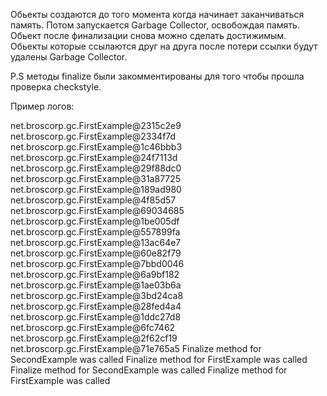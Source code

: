 Обьекты создаются до того момента когда начинает заканчиваться память.
Потом запускается Garbage Collector, освобождая память.
Обьект после финализации снова можно сделать достижимым.
Обьекты которые ссылаются друг на друга после потери ссылки будут удалены Garbage Collector.

P.S методы finalize были закомментированы для того чтобы прошла проверка checkstyle.

Пример логов:

net.broscorp.gc.FirstExample@2315c2e9
net.broscorp.gc.FirstExample@2334f7d
net.broscorp.gc.FirstExample@1c46bbb3
net.broscorp.gc.FirstExample@24f7113d
net.broscorp.gc.FirstExample@29f88dc0
net.broscorp.gc.FirstExample@31a87725
net.broscorp.gc.FirstExample@189ad980
net.broscorp.gc.FirstExample@4f85d57
net.broscorp.gc.FirstExample@69034685
net.broscorp.gc.FirstExample@1be005df
net.broscorp.gc.FirstExample@557899fa
net.broscorp.gc.FirstExample@13ac64e7
net.broscorp.gc.FirstExample@60e82f79
net.broscorp.gc.FirstExample@7bbd0046
net.broscorp.gc.FirstExample@6a9bf182
net.broscorp.gc.FirstExample@1ae03b6a
net.broscorp.gc.FirstExample@3bd24ca8
net.broscorp.gc.FirstExample@28fed4a4
net.broscorp.gc.FirstExample@1ddc27d8
net.broscorp.gc.FirstExample@6fc7462
net.broscorp.gc.FirstExample@2f62cf19
net.broscorp.gc.FirstExample@71e765a5
Finalize method for SecondExample was called
Finalize method for FirstExample was called
Finalize method for SecondExample was called
Finalize method for FirstExample was called
